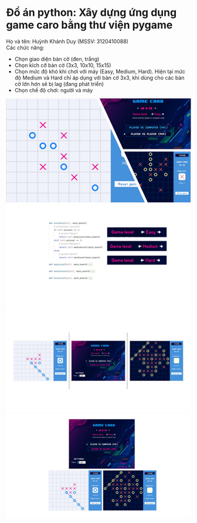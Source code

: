 # Đồ án python: Xây dựng ứng dụng game caro bằng thư viện pygame
Họ và tên: Huỳnh Khánh Duy (MSSV: 3120410088)<br>
Các chức năng:
- Chọn giao diện bàn cờ (đen, trắng)
- Chọn kích cỡ bàn cờ (3x3, 10x10, 15x15)
- Chọn mức độ khó khi chơi với máy (Easy, Medium, Hard). Hiện tại mức độ Medium và Hard chỉ áp dụng với bàn cờ 3x3, khi dùng cho các bàn cờ lớn hơn sẽ bị lag (đang phát triển)
- Chọn chế độ chơi: người và máy

<img src="./Image\Caro\Slide1.JPG">
<img src="./Image\Caro\Slide2.JPG">
<img src="./Image\Caro\Slide3.JPG">
<img src="./Image\Caro\Slide4.JPG">
